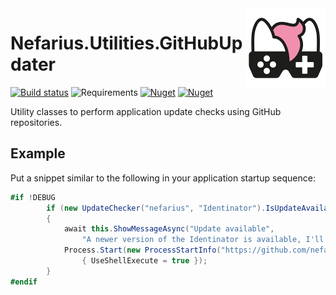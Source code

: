 <img src="assets/NSS-128x128.png" align="right" />

# Nefarius.Utilities.GitHubUpdater

[![Build status](https://ci.appveyor.com/api/projects/status/pfpifkvaiahsnfr6?svg=true)](https://ci.appveyor.com/project/nefarius/nefarius-utilities-githubupdater) ![Requirements](https://img.shields.io/badge/Requires-.NET%20Standard%202.0-blue.svg) [![Nuget](https://img.shields.io/nuget/v/Nefarius.Utilities.GitHubUpdater)](https://www.nuget.org/packages/Nefarius.Utilities.GitHubUpdater/) [![Nuget](https://img.shields.io/nuget/dt/Nefarius.Utilities.GitHubUpdater)](https://www.nuget.org/packages/Nefarius.Utilities.GitHubUpdater/)

Utility classes to perform application update checks using GitHub repositories.

## Example

Put a snippet similar to the following in your application startup sequence:

```csharp
#if !DEBUG
        if (new UpdateChecker("nefarius", "Identinator").IsUpdateAvailable)
        {
            await this.ShowMessageAsync("Update available",
                "A newer version of the Identinator is available, I'll now take you to the download site!");
            Process.Start(new ProcessStartInfo("https://github.com/nefarius/Identinator/releases/latest")
                { UseShellExecute = true });
        }
#endif
```
